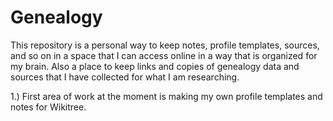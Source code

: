 # Genealogy

This repository is a personal way to keep notes, profile templates, sources, and so on in a space that I can access online in a way that is organized for my brain. Also a place to keep links and copies of genealogy data and sources that I have collected for what I am researching.

1.) First area of work at the moment is making my own profile templates and notes for Wikitree.
